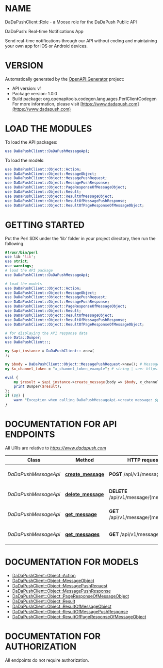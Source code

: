 # NAME

DaDaPushClient::Role - a Moose role for the DaDaPush Public API

DaDaPush: Real-time Notifications App 

Send real-time notifications through our API without coding and maintaining your own app for iOS or Android devices.

# VERSION

Automatically generated by the [OpenAPI Generator](https://openapi-generator.tech) project:

- API version: v1
- Package version: 1.0.0
- Build package: org.openapitools.codegen.languages.PerlClientCodegen
For more information, please visit [https://www.dadapush.com](https://www.dadapush.com)

# LOAD THE MODULES

To load the API packages:
```perl
use DaDaPushClient::DaDaPushMessageApi;

```

To load the models:
```perl
use DaDaPushClient::Object::Action;
use DaDaPushClient::Object::MessageObject;
use DaDaPushClient::Object::MessagePushRequest;
use DaDaPushClient::Object::MessagePushResponse;
use DaDaPushClient::Object::PageResponseOfMessageObject;
use DaDaPushClient::Object::Result;
use DaDaPushClient::Object::ResultOfMessageObject;
use DaDaPushClient::Object::ResultOfMessagePushResponse;
use DaDaPushClient::Object::ResultOfPageResponseOfMessageObject;

````

# GETTING STARTED
Put the Perl SDK under the 'lib' folder in your project directory, then run the following
```perl
#!/usr/bin/perl
use lib 'lib';
use strict;
use warnings;
# load the API package
use DaDaPushClient::DaDaPushMessageApi;

# load the models
use DaDaPushClient::Object::Action;
use DaDaPushClient::Object::MessageObject;
use DaDaPushClient::Object::MessagePushRequest;
use DaDaPushClient::Object::MessagePushResponse;
use DaDaPushClient::Object::PageResponseOfMessageObject;
use DaDaPushClient::Object::Result;
use DaDaPushClient::Object::ResultOfMessageObject;
use DaDaPushClient::Object::ResultOfMessagePushResponse;
use DaDaPushClient::Object::ResultOfPageResponseOfMessageObject;

# for displaying the API response data
use Data::Dumper;
use DaDaPushClient::;

my $api_instance = DaDaPushClient::->new(
);

my $body = DaDaPushClient::Object::MessagePushRequest->new(); # MessagePushRequest | body
my $x_channel_token = "x_channel_token_example"; # string | see: https://www.dadapush.com/channel/list

eval {
    my $result = $api_instance->create_message(body => $body, x_channel_token => $x_channel_token);
    print Dumper($result);
};
if ($@) {
    warn "Exception when calling DaDaPushMessageApi->create_message: $@\n";
}

```

# DOCUMENTATION FOR API ENDPOINTS

All URIs are relative to *https://www.dadapush.com*

Class | Method | HTTP request | Description
------------ | ------------- | ------------- | -------------
*DaDaPushMessageApi* | [**create_message**](docs/DaDaPushMessageApi.md#create_message) | **POST** /api/v1/message | push Message to a Channel
*DaDaPushMessageApi* | [**delete_message**](docs/DaDaPushMessageApi.md#delete_message) | **DELETE** /api/v1/message/{messageId} | delete a Channel Message
*DaDaPushMessageApi* | [**get_message**](docs/DaDaPushMessageApi.md#get_message) | **GET** /api/v1/message/{messageId} | get a Channel Message
*DaDaPushMessageApi* | [**get_messages**](docs/DaDaPushMessageApi.md#get_messages) | **GET** /api/v1/messages | get Message List


# DOCUMENTATION FOR MODELS
 - [DaDaPushClient::Object::Action](docs/Action.md)
 - [DaDaPushClient::Object::MessageObject](docs/MessageObject.md)
 - [DaDaPushClient::Object::MessagePushRequest](docs/MessagePushRequest.md)
 - [DaDaPushClient::Object::MessagePushResponse](docs/MessagePushResponse.md)
 - [DaDaPushClient::Object::PageResponseOfMessageObject](docs/PageResponseOfMessageObject.md)
 - [DaDaPushClient::Object::Result](docs/Result.md)
 - [DaDaPushClient::Object::ResultOfMessageObject](docs/ResultOfMessageObject.md)
 - [DaDaPushClient::Object::ResultOfMessagePushResponse](docs/ResultOfMessagePushResponse.md)
 - [DaDaPushClient::Object::ResultOfPageResponseOfMessageObject](docs/ResultOfPageResponseOfMessageObject.md)


# DOCUMENTATION FOR AUTHORIZATION
 All endpoints do not require authorization.

